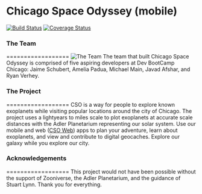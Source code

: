 Chicago Space Odyssey (mobile)
==================
[![Build Status](https://travis-ci.org/michaelanthonymain/chicago-space-odyssey-web.svg?branch=master)](https://travis-ci.org/michaelanthonymain/chicago-space-odyssey-web) [![Coverage Status](https://coveralls.io/repos/michaelanthonymain/chicago-space-odyssey-web/badge.png)](https://coveralls.io/r/michaelanthonymain/chicago-space-odyssey-web)

### The Team
==================
![The Team](http://i.imgur.com/8jovpJx.jpg)
The team that built Chicago Space Odyssey is comprised of five aspiring developers at Dev BootCamp Chicago: Jaime Schubert, Amelia Padua, Michael Main, Javad Afshar, and Ryan Verhey.

### The Project
==================
CSO is a way for people to explore known exoplanets while visiting popular locations around the city of Chicago. The project uses a lightyears to miles scale to plot exoplanets at accurate scale distances with the Adler Planetarium representing our solar system. Use our mobile and web ([CSO Web](https://github.com/michaelanthonymain/tosche-station-web "CSO Web")) apps to plan your adventure, learn about exoplanets, and view and contribute to digital geocaches. Explore our galaxy while you explore our city.

### Acknowledgements
==================
This project would not have been possible without the support of Zooniverse, the Adler Planetarium, and the guidance of Stuart Lynn. Thank you for everything.
